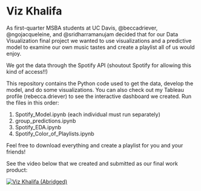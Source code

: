 # Viz Khalifa
As first-quarter MSBA students at UC Davis, @beccadriever, @ngojacqueleine, and @sridharramanujam decided that for our Data Visualization final project we wanted to use visualizations and a predictive model to examine our own music tastes and create a playlist all of us would enjoy.

We got the data through the Spotify API (shoutout Spotify for allowing this kind of access!!)

This repository contains the Python code used to get the data, develop the model, and do some visualizations. 
You can also check out my Tableau profile (rebecca.driever) to see the interactive dashboard we created. Run the files in this order: 
  1. Spotify_Model.ipynb (each individual must run separately)
  2. group_predictions.ipynb
  3. Spotify_EDA.ipynb
  4. Spotify_Color_of_Playlists.ipynb

Feel free to download everything and create a playlist for you and your friends!

See the video below that we created and submitted as our final work product:

[![Viz Khalifa (Abridged)](https://img.youtube.com/vi/LwtY5U5H3q0/0.jpg)](https://www.youtube.com/watch?v=g241mBIMDOQ "Viz Khalifa (Abridged)")
